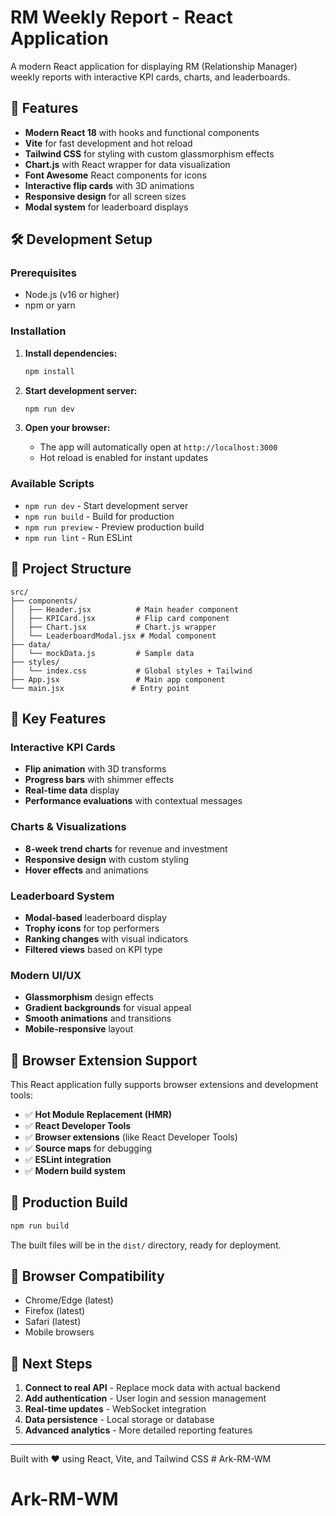 # RM Weekly Report - React Application

A modern React application for displaying RM (Relationship Manager) weekly reports with interactive KPI cards, charts, and leaderboards.

## 🚀 Features

- **Modern React 18** with hooks and functional components
- **Vite** for fast development and hot reload
- **Tailwind CSS** for styling with custom glassmorphism effects
- **Chart.js** with React wrapper for data visualization
- **Font Awesome** React components for icons
- **Interactive flip cards** with 3D animations
- **Responsive design** for all screen sizes
- **Modal system** for leaderboard displays

## 🛠 Development Setup

### Prerequisites
- Node.js (v16 or higher)
- npm or yarn

### Installation

1. **Install dependencies:**
   ```bash
   npm install
   ```

2. **Start development server:**
   ```bash
   npm run dev
   ```

3. **Open your browser:**
   - The app will automatically open at `http://localhost:3000`
   - Hot reload is enabled for instant updates

### Available Scripts

- `npm run dev` - Start development server
- `npm run build` - Build for production
- `npm run preview` - Preview production build
- `npm run lint` - Run ESLint

## 📁 Project Structure

```
src/
├── components/
│   ├── Header.jsx          # Main header component
│   ├── KPICard.jsx         # Flip card component
│   ├── Chart.jsx           # Chart.js wrapper
│   └── LeaderboardModal.jsx # Modal component
├── data/
│   └── mockData.js         # Sample data
├── styles/
│   └── index.css           # Global styles + Tailwind
├── App.jsx                 # Main app component
└── main.jsx               # Entry point
```

## 🎨 Key Features

### Interactive KPI Cards
- **Flip animation** with 3D transforms
- **Progress bars** with shimmer effects
- **Real-time data** display
- **Performance evaluations** with contextual messages

### Charts & Visualizations
- **8-week trend charts** for revenue and investment
- **Responsive design** with custom styling
- **Hover effects** and animations

### Leaderboard System
- **Modal-based** leaderboard display
- **Trophy icons** for top performers
- **Ranking changes** with visual indicators
- **Filtered views** based on KPI type

### Modern UI/UX
- **Glassmorphism** design effects
- **Gradient backgrounds** for visual appeal
- **Smooth animations** and transitions
- **Mobile-responsive** layout

## 🔧 Browser Extension Support

This React application fully supports browser extensions and development tools:

- ✅ **Hot Module Replacement (HMR)**
- ✅ **React Developer Tools**
- ✅ **Browser extensions** (like React Developer Tools)
- ✅ **Source maps** for debugging
- ✅ **ESLint integration**
- ✅ **Modern build system**

## 🚀 Production Build

```bash
npm run build
```

The built files will be in the `dist/` directory, ready for deployment.

## 📱 Browser Compatibility

- Chrome/Edge (latest)
- Firefox (latest)
- Safari (latest)
- Mobile browsers

## 🎯 Next Steps

1. **Connect to real API** - Replace mock data with actual backend
2. **Add authentication** - User login and session management
3. **Real-time updates** - WebSocket integration
4. **Data persistence** - Local storage or database
5. **Advanced analytics** - More detailed reporting features

---

Built with ❤️ using React, Vite, and Tailwind CSS # Ark-RM-WM
# Ark-RM-WM
